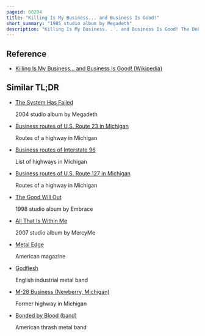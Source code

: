 ```yaml
---
pageid: 60204
title: "Killing Is My Business... and Business Is Good!"
short_summary: "1985 studio album by Megadeth"
description: "Killing Is My Business. . . and Business Is Good! The Debut Studio Album by the american Thrash Metal Band Megadeth was released on Combat Records on 12 June 1985. In 1985 the Band was given 8000 by Combat to Record and produce its Debut Album. The Band was forced to fire their original Producer and produce the Album by themselves, after spending Half of the Album's Budget on Drugs, Alcohol, and Food. Despite the poor Production, the Album was a well-received Effort that obtained strong Reviews in various Music Publications. Killing's my Business. . . and Business Is Good! Played a significant Role in establishing thrash Metal as an authentic Subgenre of heavy Metal Music. It explores Themes of Death, Occultism, and Violence."
---
```


## Reference

- [Killing Is My Business... and Business Is Good! (Wikipedia)](https://en.wikipedia.org/?curid=60204)

## Similar TL;DR

- [The System Has Failed](/tldr/en/the-system-has-failed)

  2004 studio album by Megadeth

- [Business routes of U.S. Route 23 in Michigan](/tldr/en/business-routes-of-us-route-23-in-michigan)

  Routes of a highway in Michigan

- [Business routes of Interstate 96](/tldr/en/business-routes-of-interstate-96)

  List of highways in Michigan

- [Business routes of U.S. Route 127 in Michigan](/tldr/en/business-routes-of-us-route-127-in-michigan)

  Routes of a highway in Michigan

- [The Good Will Out](/tldr/en/the-good-will-out)

  1998 studio album by Embrace

- [All That Is Within Me](/tldr/en/all-that-is-within-me)

  2007 studio album by MercyMe

- [Metal Edge](/tldr/en/metal-edge)

  American magazine

- [Godflesh](/tldr/en/godflesh)

  English industrial metal band

- [M-28 Business (Newberry, Michigan)](/tldr/en/m-28-business-newberry-michigan)

  Former highway in Michigan

- [Bonded by Blood (band)](/tldr/en/bonded-by-blood-band)

  American thrash metal band
